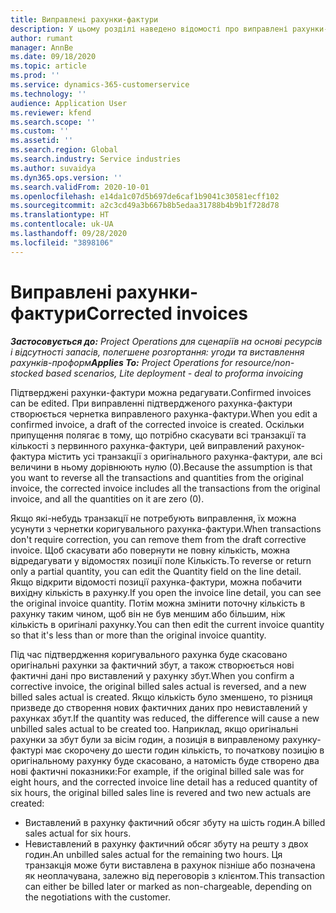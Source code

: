 ```yaml
---
title: Виправлені рахунки-фактури
description: У цьому розділі наведено відомості про виправлені рахунки-фактури.
author: rumant
manager: AnnBe
ms.date: 09/18/2020
ms.topic: article
ms.prod: ''
ms.service: dynamics-365-customerservice
ms.technology: ''
audience: Application User
ms.reviewer: kfend
ms.search.scope: ''
ms.custom: ''
ms.assetid: ''
ms.search.region: Global
ms.search.industry: Service industries
ms.author: suvaidya
ms.dyn365.ops.version: ''
ms.search.validFrom: 2020-10-01
ms.openlocfilehash: e14da1c07d5b697de6caf1b9041c30581ecff102
ms.sourcegitcommit: a2c3cd49a3b667b8b5edaa31788b4b9b1f728d78
ms.translationtype: HT
ms.contentlocale: uk-UA
ms.lasthandoff: 09/28/2020
ms.locfileid: "3898106"
---
```

# <a name="corrected-invoices"></a><span data-ttu-id="1c20c-103">Виправлені рахунки-фактури</span><span class="sxs-lookup"><span data-stu-id="1c20c-103">Corrected invoices</span></span>

<span data-ttu-id="1c20c-104">_**Застосовується до:** Project Operations для сценаріїв на основі ресурсів і відсутності запасів, полегшене розгортання: угоди та виставлення рахунків-проформ_</span><span class="sxs-lookup"><span data-stu-id="1c20c-104">_**Applies To:** Project Operations for resource/non-stocked based scenarios, Lite deployment - deal to proforma invoicing_</span></span>

<span data-ttu-id="1c20c-105">Підтверджені рахунки-фактури можна редагувати.</span><span class="sxs-lookup"><span data-stu-id="1c20c-105">Confirmed invoices can be edited.</span></span> <span data-ttu-id="1c20c-106">При виправленні підтвердженого рахунка-фактури створюється чернетка виправленого рахунка-фактури.</span><span class="sxs-lookup"><span data-stu-id="1c20c-106">When you edit a confirmed invoice, a draft of the corrected invoice is created.</span></span> <span data-ttu-id="1c20c-107">Оскільки припущення полягає в тому, що потрібно скасувати всі транзакції та кількості з первинного рахунка-фактури, цей виправлений рахунок-фактура містить усі транзакції з оригінального рахунка-фактури, але всі величини в ньому дорівнюють нулю (0).</span><span class="sxs-lookup"><span data-stu-id="1c20c-107">Because the assumption is that you want to reverse all the transactions and quantities from the original invoice, the corrected invoice includes all the transactions from the original invoice, and all the quantities on it are zero (0).</span></span>

<span data-ttu-id="1c20c-108">Якщо які-небудь транзакції не потребують виправлення, їх можна усунути з чернетки коригувального рахунка-фактури.</span><span class="sxs-lookup"><span data-stu-id="1c20c-108">When transactions don't require correction, you can remove them from the draft corrective invoice.</span></span> <span data-ttu-id="1c20c-109">Щоб скасувати або повернути не повну кількість, можна відредагувати у відомостях позиції поле Кількість.</span><span class="sxs-lookup"><span data-stu-id="1c20c-109">To reverse or return only a partial quantity, you can edit the Quantity field on the line detail.</span></span> <span data-ttu-id="1c20c-110">Якщо відкрити відомості позиції рахунка-фактури, можна побачити вихідну кількість в рахунку.</span><span class="sxs-lookup"><span data-stu-id="1c20c-110">If you open the invoice line detail, you can see the original invoice quantity.</span></span> <span data-ttu-id="1c20c-111">Потім можна змінити поточну кількість в рахунку таким чином, щоб він не був меншим або більшим, ніж кількість в оригіналі рахунку.</span><span class="sxs-lookup"><span data-stu-id="1c20c-111">You can then edit the current invoice quantity so that it's less than or more than the original invoice quantity.</span></span>

<span data-ttu-id="1c20c-112">Під час підтвердження коригувального рахунка буде скасовано оригінальні рахунки за фактичний збут, а також створюється нові фактичні дані про виставлений у рахунку збут.</span><span class="sxs-lookup"><span data-stu-id="1c20c-112">When you confirm a corrective invoice, the original billed sales actual is reversed, and a new billed sales actual is created.</span></span> <span data-ttu-id="1c20c-113">Якщо кількість було зменшено, то різниця призведе до створення нових фактичних даних про невиставлений у рахунках збут.</span><span class="sxs-lookup"><span data-stu-id="1c20c-113">If the quantity was reduced, the difference will cause a new unbilled sales actual to be created too.</span></span> <span data-ttu-id="1c20c-114">Наприклад, якщо оригінальні рахунки за збут були за вісім годин, а позиція в виправленому рахунку-фактурі має скорочену до шести годин кількість, то початкову позицію в оригінальному рахунку буде скасовано, а натомість буде створено два нові фактичні показники:</span><span class="sxs-lookup"><span data-stu-id="1c20c-114">For example, if the original billed sale was for eight hours, and the corrected invoice line detail has a reduced quantity of six hours, the original billed sales line is revered and two new actuals are created:</span></span>

- <span data-ttu-id="1c20c-115">Виставлений в рахунку фактичний обсяг збуту на шість годин.</span><span class="sxs-lookup"><span data-stu-id="1c20c-115">A billed sales actual for six hours.</span></span>
- <span data-ttu-id="1c20c-116">Невиставлений в рахунку фактичний обсяг збуту на решту з двох годин.</span><span class="sxs-lookup"><span data-stu-id="1c20c-116">An unbilled sales actual for the remaining two hours.</span></span> <span data-ttu-id="1c20c-117">Ця транзакція може бути виставлена в рахунок пізніше або позначена як неоплачувана, залежно від переговорів з клієнтом.</span><span class="sxs-lookup"><span data-stu-id="1c20c-117">This transaction can either be billed later or marked as non-chargeable, depending on the negotiations with the customer.</span></span>
